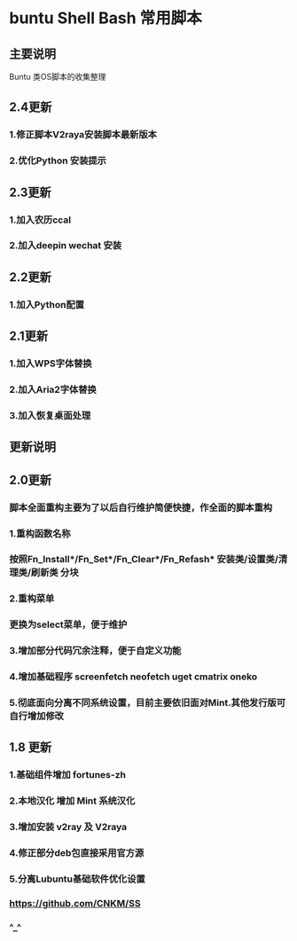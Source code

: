 # buntu Shell Bash 常用脚本 
## 主要说明
Buntu 类OS脚本的收集整理
## 2.4更新
### 1.修正脚本V2raya安装脚本最新版本
### 2.优化Python 安装提示
## 2.3更新
### 1.加入农历ccal
### 2.加入deepin wechat 安装
## 2.2更新
### 1.加入Python配置
## 2.1更新
### 1.加入WPS字体替换
### 2.加入Aria2字体替换
### 3.加入恢复桌面处理
## 更新说明
## 2.0更新
### 脚本全面重构主要为了以后自行维护简便快捷，作全面的脚本重构
### 1.重构函数名称
### 按照Fn_Install*/Fn_Set*/Fn_Clear*/Fn_Refash* 安装类/设置类/清理类/刷新类 分块
### 2.重构菜单
### 更换为select菜单，便于维护
### 3.增加部分代码冗余注释，便于自定义功能
### 4.增加基础程序 screenfetch neofetch uget cmatrix oneko
### 5.彻底面向分离不同系统设置，目前主要依旧面对Mint.其他发行版可自行增加修改
## 1.8 更新
### 1.基础组件增加 fortunes-zh
### 2.本地汉化 增加 Mint 系统汉化
### 3.增加安装 v2ray 及 V2raya 
### 4.修正部分deb包直接采用官方源
### 5.分离Lubuntu基础软件优化设置
### https://github.com/CNKM/SS
### ^_^
